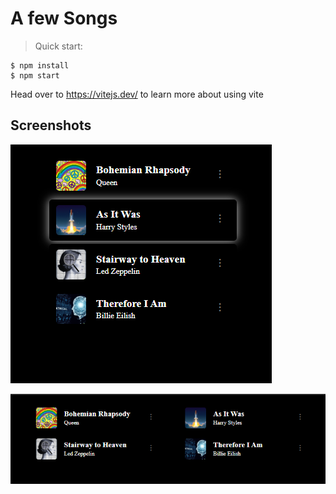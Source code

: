 # A few Songs

> Quick start:

```
$ npm install
$ npm start
```

Head over to https://vitejs.dev/ to learn more about using vite

## Screenshots

![Alt text](Screenshot-1.png)

![Alt text](Screenshot-2.png)
